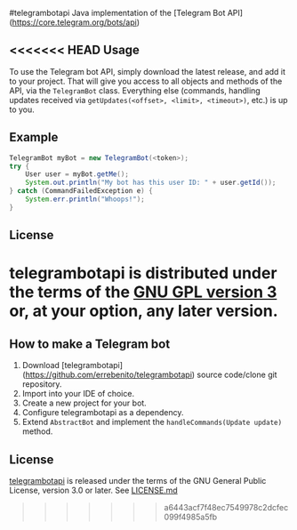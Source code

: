 #telegrambotapi
Java implementation of the [Telegram Bot API] (https://core.telegram.org/bots/api)

<<<<<<< HEAD
Usage
-----
To use the Telegram bot API, simply download the latest release, and add it to your project. That will give you access to all objects and methods of the API, via the ```TelegramBot``` class. Everything else (commands, handling updates received via ```getUpdates(<offset>, <limit>, <timeout>)```, etc.) is up to you.

Example
--------

```java
TelegramBot myBot = new TelegramBot(<token>);
try {
    User user = myBot.getMe();
    System.out.println("My bot has this user ID: " + user.getId());
} catch (CommandFailedException e) {
    System.err.println("Whoops!");
}

```

License
-------
telegrambotapi is distributed under the terms of the [GNU GPL version 3](http://www.gnu.org/licenses/gpl-3.0.txt) or, at your option, any later version.
=======
How to make a Telegram bot
------
1. Download [telegrambotapi] (https://github.com/errebenito/telegrambotapi) source code/clone git repository.
2. Import into your IDE of choice.
3. Create a new project for your bot.
4. Configure telegrambotapi as a dependency.
5. Extend `AbstractBot` and implement the `handleCommands(Update update)` method.

License
------
[telegrambotapi](https://github.com/errebenito/telegrambotapi) is released under the terms of the GNU General Public License, version 3.0 or later. See [LICENSE.md](../master/LICENSE.md)
>>>>>>> a6443acf7f48ec7549978c2dcfec099f4985a5fb
